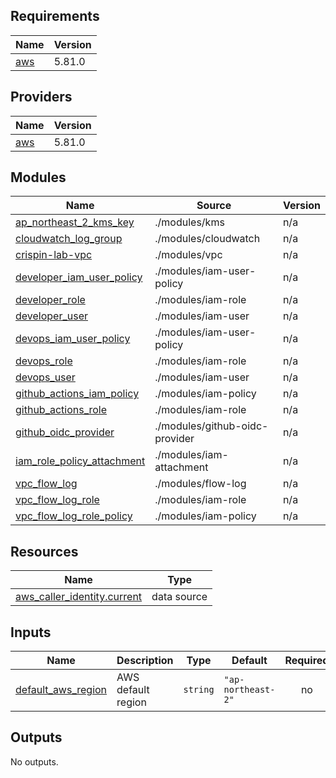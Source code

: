 <!-- BEGIN_TF_DOCS -->
## Requirements

| Name | Version |
|------|---------|
| <a name="requirement_aws"></a> [aws](#requirement\_aws) | 5.81.0 |

## Providers

| Name | Version |
|------|---------|
| <a name="provider_aws"></a> [aws](#provider\_aws) | 5.81.0 |

## Modules

| Name | Source | Version |
|------|--------|---------|
| <a name="module_ap_northeast_2_kms_key"></a> [ap\_northeast\_2\_kms\_key](#module\_ap\_northeast\_2\_kms\_key) | ./modules/kms | n/a |
| <a name="module_cloudwatch_log_group"></a> [cloudwatch\_log\_group](#module\_cloudwatch\_log\_group) | ./modules/cloudwatch | n/a |
| <a name="module_crispin-lab-vpc"></a> [crispin-lab-vpc](#module\_crispin-lab-vpc) | ./modules/vpc | n/a |
| <a name="module_developer_iam_user_policy"></a> [developer\_iam\_user\_policy](#module\_developer\_iam\_user\_policy) | ./modules/iam-user-policy | n/a |
| <a name="module_developer_role"></a> [developer\_role](#module\_developer\_role) | ./modules/iam-role | n/a |
| <a name="module_developer_user"></a> [developer\_user](#module\_developer\_user) | ./modules/iam-user | n/a |
| <a name="module_devops_iam_user_policy"></a> [devops\_iam\_user\_policy](#module\_devops\_iam\_user\_policy) | ./modules/iam-user-policy | n/a |
| <a name="module_devops_role"></a> [devops\_role](#module\_devops\_role) | ./modules/iam-role | n/a |
| <a name="module_devops_user"></a> [devops\_user](#module\_devops\_user) | ./modules/iam-user | n/a |
| <a name="module_github_actions_iam_policy"></a> [github\_actions\_iam\_policy](#module\_github\_actions\_iam\_policy) | ./modules/iam-policy | n/a |
| <a name="module_github_actions_role"></a> [github\_actions\_role](#module\_github\_actions\_role) | ./modules/iam-role | n/a |
| <a name="module_github_oidc_provider"></a> [github\_oidc\_provider](#module\_github\_oidc\_provider) | ./modules/github-oidc-provider | n/a |
| <a name="module_iam_role_policy_attachment"></a> [iam\_role\_policy\_attachment](#module\_iam\_role\_policy\_attachment) | ./modules/iam-attachment | n/a |
| <a name="module_vpc_flow_log"></a> [vpc\_flow\_log](#module\_vpc\_flow\_log) | ./modules/flow-log | n/a |
| <a name="module_vpc_flow_log_role"></a> [vpc\_flow\_log\_role](#module\_vpc\_flow\_log\_role) | ./modules/iam-role | n/a |
| <a name="module_vpc_flow_log_role_policy"></a> [vpc\_flow\_log\_role\_policy](#module\_vpc\_flow\_log\_role\_policy) | ./modules/iam-policy | n/a |

## Resources

| Name | Type |
|------|------|
| [aws_caller_identity.current](https://registry.terraform.io/providers/hashicorp/aws/5.81.0/docs/data-sources/caller_identity) | data source |

## Inputs

| Name | Description | Type | Default | Required |
|------|-------------|------|---------|:--------:|
| <a name="input_default_aws_region"></a> [default\_aws\_region](#input\_default\_aws\_region) | AWS default region | `string` | `"ap-northeast-2"` | no |

## Outputs

No outputs.
<!-- END_TF_DOCS -->